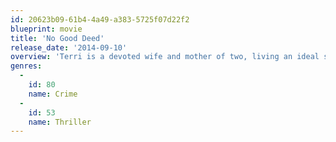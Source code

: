 ```yaml
---
id: 20623b09-61b4-4a49-a383-5725f07d22f2
blueprint: movie
title: 'No Good Deed'
release_date: '2014-09-10'
overview: 'Terri is a devoted wife and mother of two, living an ideal suburban life in Atlanta when Colin, a charming but dangerous escaped convict, shows up at her door claiming car trouble. Terri offers her phone to help him but soon learns that no good deed goes unpunished as she finds herself fighting for survival when he invades her home and terrorizes her family.'
genres:
  -
    id: 80
    name: Crime
  -
    id: 53
    name: Thriller
---
```

